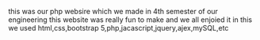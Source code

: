 this was our php websire which we made in 4th semester of our engineering this website was really fun to make and we all enjoied it
in this we used html,css,bootstrap 5,php,jacascript,jquery,ajex,mySQL,etc
